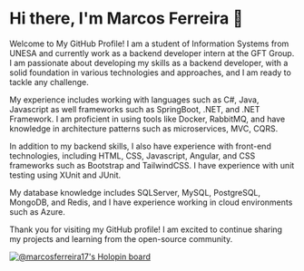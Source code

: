 # Hi there, I'm Marcos Ferreira 👋
Welcome to My GitHub Profile!
I am a student of Information Systems from UNESA and currently work as a backend developer intern at the GFT Group. I am passionate about developing my skills as a backend developer, with a solid foundation in various technologies and approaches, and I am ready to tackle any challenge.

My experience includes working with languages such as C#, Java, Javascript as well frameworks such as SpringBoot, .NET, and .NET Framework. I am proficient in using tools like Docker, RabbitMQ, and have knowledge in architecture patterns such as microservices, MVC, CQRS.

In addition to my backend skills, I also have experience with front-end technologies, including HTML, CSS, Javascript, Angular, and CSS frameworks such as Bootstrap and TailwindCSS. I have experience with unit testing using XUnit and JUnit.

My database knowledge includes SQLServer, MySQL, PostgreSQL, MongoDB, and Redis, and I have experience working in cloud environments such as Azure.

Thank you for visiting my GitHub profile! I am excited to continue sharing my projects and learning from the open-source community.
<br/>  

[![@marcosferreira17's Holopin board](https://holopin.me/marcosferreira17)](https://holopin.io/@marcosferreira17)
